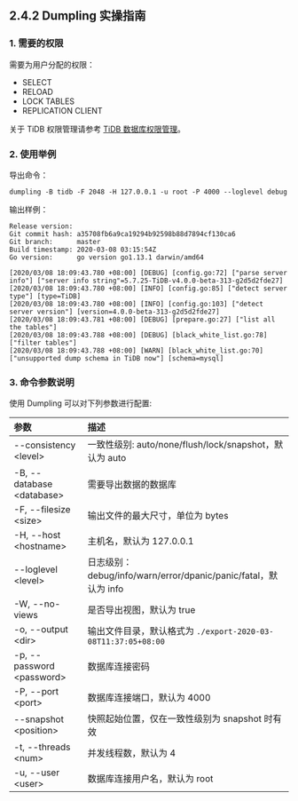 ## 2.4.2 Dumpling 实操指南

### 1. 需要的权限

需要为用户分配的权限：
+ SELECT
+ RELOAD
+ LOCK TABLES
+ REPLICATION CLIENT

关于 TiDB 权限管理请参考 [TiDB 数据库权限管理](https://pingcap.com/docs-cn/stable/reference/security/privilege-system/#%E6%9D%83%E9%99%90%E7%AE%A1%E7%90%86)。

### 2. 使用举例

导出命令：

```
dumpling -B tidb -F 2048 -H 127.0.0.1 -u root -P 4000 --loglevel debug
```

输出样例：

```
Release version:
Git commit hash: a35708fb6a9ca19294b92598b88d7894cf130ca6
Git branch:      master
Build timestamp: 2020-03-08 03:15:54Z
Go version:      go version go1.13.1 darwin/amd64

[2020/03/08 18:09:43.780 +08:00] [DEBUG] [config.go:72] ["parse server info"] ["server info string"=5.7.25-TiDB-v4.0.0-beta-313-g2d5d2fde27]
[2020/03/08 18:09:43.780 +08:00] [INFO] [config.go:85] ["detect server type"] [type=TiDB]
[2020/03/08 18:09:43.780 +08:00] [INFO] [config.go:103] ["detect server version"] [version=4.0.0-beta-313-g2d5d2fde27]
[2020/03/08 18:09:43.781 +08:00] [DEBUG] [prepare.go:27] ["list all the tables"]
[2020/03/08 18:09:43.788 +08:00] [DEBUG] [black_white_list.go:78] ["filter tables"]
[2020/03/08 18:09:43.788 +08:00] [WARN] [black_white_list.go:70] ["unsupported dump schema in TiDB now"] [schema=mysql]
```

### 3. 命令参数说明

使用 Dumpling 可以对下列参数进行配置:

| 参数 | 描述 |
| :-----| :---- |
| --consistency &lt;level&gt;  | 一致性级别: auto/none/flush/lock/snapshot，默认为 auto |
| -B, --database &lt;database&gt;  | 需要导出数据的数据库 |
| -F, --filesize &lt;size&gt; | 输出文件的最大尺寸，单位为 bytes |
| -H, --host &lt;hostname&gt; | 主机名，默认为 127.0.0.1 |
| --loglevel &lt;level&gt; | 日志级别：debug/info/warn/error/dpanic/panic/fatal，默认为 info |
| -W, --no-views | 是否导出视图，默认为 true |
| -o, --output &lt;dir&gt; | 输出文件目录，默认格式为 `./export-2020-03-08T11:37:05+08:00` |
| -p, --password &lt;password&gt; | 数据库连接密码 |
| -P, --port &lt;port&gt; | 数据库连接端口，默认为 4000 |
| --snapshot &lt;position&gt; | 快照起始位置，仅在一致性级别为 snapshot 时有效 |
| -t, --threads &lt;num&gt; | 并发线程数，默认为 4 |
| -u, --user &lt;user&gt; | 数据库连接用户名，默认为 root |


